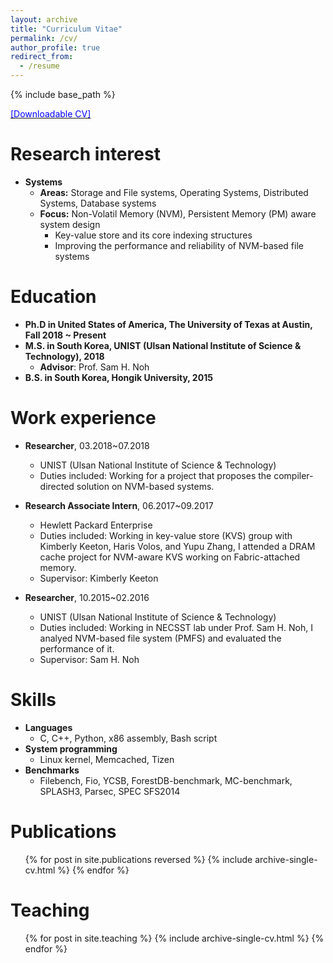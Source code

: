 ```yaml
---
layout: archive
title: "Curriculum Vitae"
permalink: /cv/
author_profile: true
redirect_from:
  - /resume
---
```


{% include base_path %}

[<span style="color:blue">[Downloadable CV]</span>](https://sekwonlee.github.io/files/cv.pdf)

Research interest
=====
* <b>Systems</b>
  * <b>Areas:</b> Storage and File systems, Operating Systems, Distributed Systems, Database systems
  * <b>Focus:</b> Non-Volatil Memory (NVM), Persistent Memory (PM) aware system design
      * Key-value store and its core indexing structures
      * Improving the performance and reliability of NVM-based file systems

Education
======
* <b>Ph.D in United States of America, The University of Texas at Austin, Fall 2018 ~ Present</b>
* <b>M.S. in South Korea, UNIST (Ulsan National Institute of Science & Technology), 2018 </b>
  * <b>Advisor</b>: Prof. Sam H. Noh
* <b>B.S. in South Korea, Hongik University, 2015</b>

Work experience
======
* <b>Researcher</b>, 03.2018~07.2018
  * UNIST (Ulsan National Institute of Science & Technology)
  * Duties included: Working for a project that proposes the compiler-directed solution on NVM-based systems.

* <b>Research Associate Intern</b>, 06.2017~09.2017
  * Hewlett Packard Enterprise
  * Duties included: Working in key-value store (KVS) group with Kimberly Keeton, Haris Volos, and Yupu Zhang, I attended a DRAM cache project for NVM-aware KVS working on Fabric-attached memory.
  * Supervisor: Kimberly Keeton

* <b>Researcher</b>, 10.2015~02.2016
  * UNIST (Ulsan National Institute of Science & Technology)
  * Duties included: Working in NECSST lab under Prof. Sam H. Noh, I analyed NVM-based file system (PMFS) and evaluated the performance of it.
  * Supervisor: Sam H. Noh
  
Skills
======
* <b>Languages</b>
  * C, C++, Python, x86 assembly, Bash script
* <b>System programming</b>
  * Linux kernel, Memcached, Tizen
* <b>Benchmarks</b>
  * Filebench, Fio, YCSB, ForestDB-benchmark, MC-benchmark, SPLASH3, Parsec, SPEC SFS2014

Publications
======
  <ul>{% for post in site.publications reversed %}
    {% include archive-single-cv.html %}
  {% endfor %}</ul>
 
Teaching
======
  <ul>{% for post in site.teaching %}
    {% include archive-single-cv.html %}
  {% endfor %}</ul>
